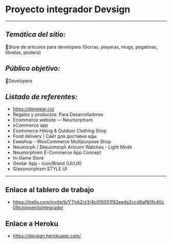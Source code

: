 # Proyecto integrador Devsign
---
## _Temática del sitio:_
📝Store de artículos para developers (Gorras, playeras, mugs, pegatinas, libretas, posters)

## _Público objetivo:_
📝Developers


## _Listado de referentes:_
- https://devwear.co/
- Regalos y productos: Para Desarrolladores
- Ecommerce website — Neumorphism
- eCommerce app
- Ecommerce Hiking & Outdoor Clothing Shop
- Food delivery | Сайт для доставки еды
- Eweshop - WooCommerce Multipurpose Shop
- Neumorph / Skeuomorph Anicorn Watches - Light Mode
- Neumorphism E-Commerce App Concept
- In-Game Store
- Geetar App - icon/Brand (UI/UX)
- Glassmorphism STYLE UI

---

## Enlace al tablero de trabajo
- https://trello.com/invite/b/YThA2rz3/4c0f6051f92eeda2ccd6af90fc40c09c/proyectointegrador

## Enlace a Heroku
- https://devsign.herokuapp.com/
